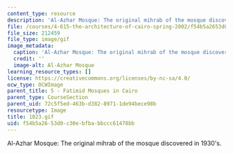 ```yaml
---
content_type: resource
description: 'Al-Azhar Mosque: The original mihrab of the mosque discovered in 1930''s.'
file: /courses/4-615-the-architecture-of-cairo-spring-2002/f54b5a2653d0c30ebfbabbccc61478bb_1023.gif
file_size: 212459
file_type: image/gif
image_metadata:
  caption: 'Al-Azhar Mosque: The original mihrab of the mosque discovered in 1930''s.'
  credit: ''
  image-alt: Al-Azhar Mosque
learning_resource_types: []
license: https://creativecommons.org/licenses/by-nc-sa/4.0/
ocw_type: OCWImage
parent_title: 5 - Fatimid Mosques in Cairo
parent_type: CourseSection
parent_uid: 72c5f5ed-463b-d382-8971-1de94bece98b
resourcetype: Image
title: 1023.gif
uid: f54b5a26-53d0-c30e-bfba-bbccc61478bb
---
```

Al-Azhar Mosque: The original mihrab of the mosque discovered in 1930's.